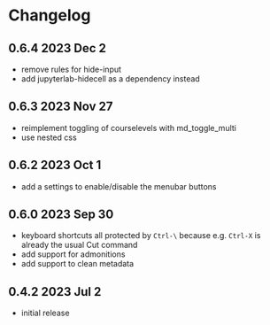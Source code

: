 # Changelog

## 0.6.4 2023 Dec 2

- remove rules for hide-input
- add jupyterlab-hidecell as a dependency instead

## 0.6.3 2023 Nov 27

- reimplement toggling of courselevels with md_toggle_multi
- use nested css

## 0.6.2 2023 Oct 1

- add a settings to enable/disable the menubar buttons

## 0.6.0 2023 Sep 30

- keyboard shortcuts all protected by `Ctrl-\` because e.g. `Ctrl-X` is already
  the usual Cut command
- add support for admonitions
- add support to clean metadata

## 0.4.2 2023 Jul 2

- initial release
